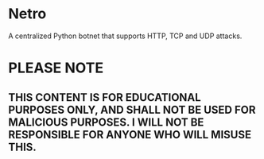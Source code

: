 # Netro
A centralized Python botnet that supports HTTP, TCP and UDP attacks.

# PLEASE NOTE
## THIS CONTENT IS FOR EDUCATIONAL PURPOSES ONLY, AND SHALL NOT BE USED FOR MALICIOUS PURPOSES. I WILL NOT BE RESPONSIBLE FOR ANYONE WHO WILL MISUSE THIS.
